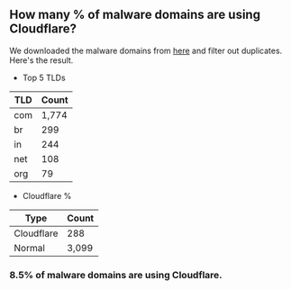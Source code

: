 ## How many % of malware domains are using Cloudflare?


We downloaded the malware domains from [here](https://urlhaus.abuse.ch) and filter out duplicates.
Here's the result.


[//]: # (start replacement)


- Top 5 TLDs

| TLD | Count |
| --- | --- |
| com | 1,774 |
| br | 299 |
| in | 244 |
| net | 108 |
| org | 79 |


- Cloudflare %

| Type | Count |
| --- | --- |
| Cloudflare | 288 |
| Normal | 3,099 |


### 8.5% of malware domains are using Cloudflare.